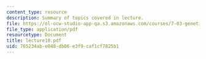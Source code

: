```yaml
---
content_type: resource
description: Summary of topics covered in lecture.
file: https://ol-ocw-studio-app-qa.s3.amazonaws.com/courses/7-03-genetics-fall-2004/765234abe048db06e3f9caf1cf7825b1_lecture10.pdf
file_type: application/pdf
resourcetype: Document
title: lecture10.pdf
uid: 765234ab-e048-db06-e3f9-caf1cf7825b1
---
```

